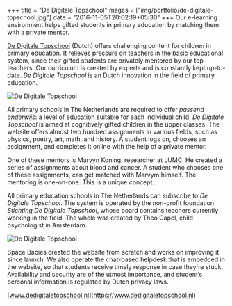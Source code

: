 +++
title = "De Digitale Topschool"
mages = ["img/portfolio/de-digitale-topschool.jpg"]
date = "2016-11-05T20:02:19+05:30"
+++
Our e-learning environment helps gifted students in primary education by matching them with a private mentor.
<!--more-->

[De Digitale Topschool](https://www.dedigitaletopschool.nl) (Dutch) offers challenging content for children in primary education. It relieves pressure on teachers in the basic educational system, since their gifted students are privately mentored by our top-teachers. Our curriculum is created by experts and is constantly kept up-to-date. _De Digitale Topschool_ is an Dutch innovation in the field of primary education.

<img src="/img/portfolio/topschool-logo.png" class="img-responsive" alt="De Digitale Topschool">

All primary schools in The Netherlands are required to offer _passend onderwijs_: a level of education suitable for each individual child. _De Digitale Topschool_ is aimed at cognitively gifted children in the upper classes. The website offers almost two hundred assignments in various fields, such as physics, poetry, art, math, and history. A student logs on, chooses an assignment, and completes it online with the help of a private mentor.

One of these mentors is Marvyn Koning, researcher at LUMC. He created a series of assignments about blood and cancer. A student who chooses one of these assignments, can get matched with Marvym himself. The mentoring is one-on-one. This is a unique concept.

All primary education schools in The Netherlands can subscribe to _De Digitale Topschool_. The system is operated by the non-profit foundation _Stichting De Digitale Topschool_, whose board contains teachers currently working in the field. The whole was created by Theo Capel, child psychologist in Amsterdam.

<img src="/img/portfolio/topschool-screenshot.jpg" class="img-responsive" alt="De Digitale Topschool">

Space Babies created the website from scratch and works on improving it since launch. We also operate the chat-based helpdesk that is embedded in the website, so that students receive timely response in case they're stuck. Availability and security are of the utmost importance, and student‘s personal information is regulated by Dutch privacy laws.

[www.dedigitaletopschool.nl](https://www.dedigitaletopschool.nl)

